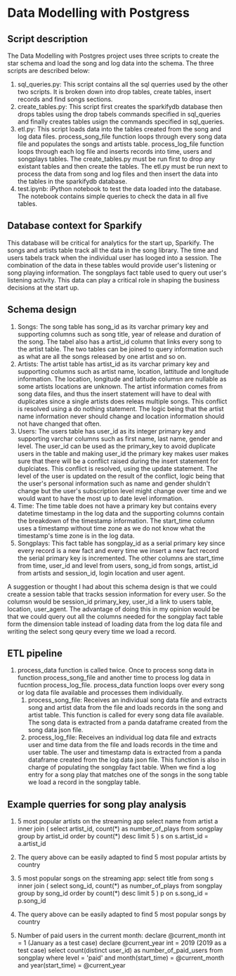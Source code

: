 # Data Modelling with Postgress

## Script description
The Data Modelling with Postgres project uses three scripts to create the star schema and load the song and log data into the schema. The three scripts are described below:
1. sql_queries.py: This script contains all the sql querries used by the other two scripts. It is broken down into drop tables, create tables, insert records and find songs sections.
2. create_tables.py: This script first creates the sparkifydb database then drops tables using the drop tabels commands specified in sql_queries and finally creates tables usign the commands specified in sql_queries.
3. etl.py: This script loads data into the tables created from the song and log data files. process_song_file function loops through every song data file and populates the songs and artists table. process_log_file function loops through each log file and inserts records into time, users and songplays tables.
The create_tables.py must be run first to drop any existant tables and then create the tables. The etl.py must be run next to process the data from song and log files and then insert the data into the tables in the sparkifydb database.
4. test.ipynb: iPython notebook to test the data loaded into the database. The notebook contains simple queries to check the data in all five tables.

## Database context for Sparkify
This database will be critical for analytics for the start up, Sparkify. The songs and artists table track all the data in the song library. The time and users tabels track when the individual user has looged into a session. The combination of the data in these tables would provide user's listening or song playing information. The songplays fact table used to query out user's listening activity. This data can play a critical role in shaping the business decisions at the start up.

## Schema design
1. Songs: The song table has song_id as its varchar primary key and supporting columns such as song title, year of release and duration of the song. The tabel also has a artist_id column that links every song to the artist table. The two tables can be joined to query information such as what are all the songs released by one artist and so on.
2. Artists: The artist table has artist_id as its varchar primary key and supporting columns such as artist name, location, lattitude and longitude information. The location, longitude and latitude columsn are nullable as some artists locations are unknown. The artist information comes from song data files, and thus the insert statement will have to deal with duplicates since a single artists does releas multiple songs. This conflict is resolved using a do nothing statement. The logic being that the artist name information never should change and location information should not have changed that often.
3. Users: The users table has user_id as its integer primary key and supporting varchar columns such as first name, last name, gender and level. The user_id can be used as the primary_key to avoid duplicate users in the table and making user_id the primary key makes user makes sure that there will be a conflict raised during the insert statement for duplciates. This conflict is resolved, using the update statement. The level of the user is updated on the result of the conflict, logic being that the user's personal information such as name and gender shuldn't change but the user's subscription level might change over time and we would want to have the most up to date level information.
4. Time: The time table does not have a primary key but contains every datetime timestamp in the log data and the supporting columns contain the breakdown of the timestamp information. The start_time column uses a timestamp without time zone as we do not know what the timestamp's time zone is in the log data.
4. Songplays: This fact table has songplay_id as a serial primary key since every record is a new fact and every time we insert a new fact record the serial primary key is incremented. The other columns are start_time from time, user_id and level from users, song_id from songs, artist_id from artists and session_id, login location and user agent.

A suggestion or thought I had about this schema design is that we could create a session table that tracks session information for every user. So the columsn would be session_id primary_key, user_id a link to users table, location, user_agent. The advantage of doing this in my opinion would be that we could query out all the columns needed for the songplay fact table form the dimension table instead of loading data from the log data file and writing the select song qeury every time we load a record.

## ETL pipeline
1. process_data function is called twice. Once to process song data in function process_song_file and another time to process log data in fucntion process_log_file. process_data function loops over every song or log data file available and processes them individually.
    1. process_song_file: Receives an individual song data file and extracts song and artist data from the file and loads records in the song and artist table. This function is called for every song data file available. The song data is extracted from a panda dataframe created from the song data json file.
    2. process_log_file: Receives an individual log data file and extracts user and time data from the file and loads records in the time and user table. The user and timestamp data is extracted from a panda dataframe created from the log data json file. This function is also in charge of populating the songplay fact table. When we find a log entry for a song play that matches one of the songs in the song table we load a record in the songplay table.

## Example querries for song play analysis

1. 5 most popular artists on the streaming app
select name
    from artist a
    inner join (
        select  artist_id,
                count(\*) as number_of_plays
            from songplay
            group by artist_id
            order by count(\*) desc
            limit 5
     ) s
         on s.artist_id = a.artist_id

2. The query above can be easily adapted to find 5 most popular artists by country

3. 5 most popular songs on the streaming app:
select title
    from song s
    inner join (
        select  song_id,
                count(\*) as number_of_plays
            from songplay
            group by song_id
            order by count(\*) desc
            limit 5
     ) p
         on s.song_id = p.song_id

4. The query above can be easily adapted to find 5 most popular songs by country

5. Number of paid users in the current month:
declare @current_month int = 1 (January as a test case)
declare @current_year int = 2019 (2019 as a test case)
select count(distinct user_id) as number_of_paid_users
    from songplay
    where level = 'paid'
        and month(start_time) = @current_month
        and year(start_time) = @current_year
